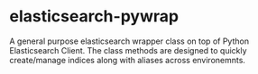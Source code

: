 # elasticsearch-pywrap

A general purpose elasticsearch wrapper class on top of Python Elasticsearch Client. The class methods are designed to quickly create/manage indices along with aliases across environemnts.
